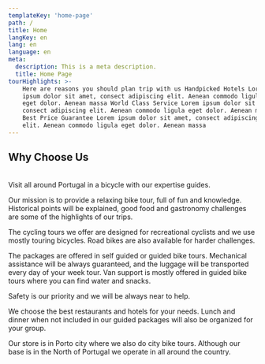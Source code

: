 ```yaml
---
templateKey: 'home-page'
path: /
title: Home
langKey: en
lang: en
language: en
meta:
  description: This is a meta description.
  title: Home Page
tourHighlights: >-
    Here are reasons you should plan trip with us Handpicked Hotels Lorem
    ipsum dolor sit amet, consect adipiscing elit. Aenean commodo ligula
    eget dolor. Aenean massa World Class Service Lorem ipsum dolor sit amet,
    consect adipiscing elit. Aenean commodo ligula eget dolor. Aenean massa
    Best Price Guarantee Lorem ipsum dolor sit amet, consect adipiscing
    elit. Aenean commodo ligula eget dolor. Aenean massa
---
```


## Why Choose Us
\
Visit all around Portugal in a bicycle with our expertise guides.

Our mission is to provide a relaxing bike tour, full of fun and knowledge. Historical points will be explained, good food and gastronomy challenges are some of the highlights of our trips.

The cycling tours we offer are designed for recreational cyclists and we use mostly touring bicycles. Road bikes are also available for harder challenges.

The packages are offered in self guided or guided bike tours. Mechanical assistance will be always guaranteed, and the luggage will be transported every day of your week tour. Van support is mostly offered in guided bike tours where you can find water and snacks.

Safety is our priority and we will be always near to help.

We choose the best restaurants and hotels for your needs. Lunch and dinner when not included in our guided packages will also be organized for your group.

Our store is in Porto city where we also do city bike tours. Although our base is in the North of Portugal we operate in all around the country.